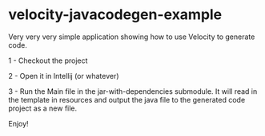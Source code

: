 # velocity-javacodegen-example
Very very very simple application showing how to use Velocity to generate code.

1 - Checkout the project

2 - Open it in Intellij (or whatever)

3 - Run the Main file in the jar-with-dependencies submodule. It will read in the template in resources and output the java file to the generated code project as a new file.

Enjoy!
